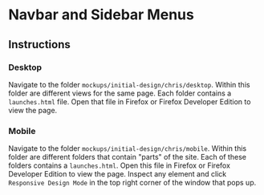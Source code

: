 # Navbar and Sidebar Menus

## Instructions

### Desktop
Navigate to the folder `mockups/initial-design/chris/desktop`. Within this folder are different views for the same page. Each folder contains a `launches.html` file. Open that file in Firefox or Firefox Developer Edition to view the page.

### Mobile
Navigate to the folder `mockups/initial-design/chris/mobile`. Within this folder are different folders that contain "parts" of the site. Each of these folders contains a `launches.html`. Open this file in Firefox or Firefox Developer Edition to view the page. Inspect any element and click `Responsive Design Mode` in the top right corner of the window that pops up.